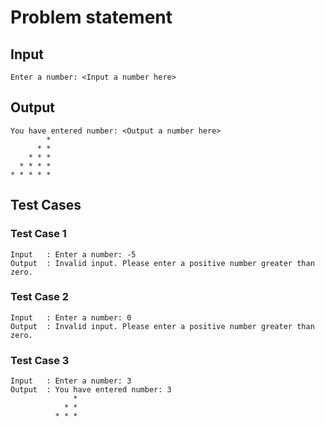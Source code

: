 # Problem statement

## Input

    Enter a number: <Input a number here>

## Output

    You have entered number: <Output a number here>
            *
          * *
        * * *
      * * * *
    * * * * *

## Test Cases

### Test Case 1

    Input   : Enter a number: -5
    Output  : Invalid input. Please enter a positive number greater than zero.

### Test Case 2

    Input   : Enter a number: 0
    Output  : Invalid input. Please enter a positive number greater than zero.

### Test Case 3

    Input   : Enter a number: 3
    Output  : You have entered number: 3
                  *
                * *
              * * *
